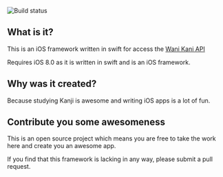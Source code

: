 ![Build status](https://badge.buildbox.io/a6c3c08be44b1a51e0791570e97fa6ee62095871.svg)

## What is it?

This is an iOS framework written in swift for access the [Wani Kani API](http://www.wanikani.com/api)

Requires iOS 8.0 as it is written in swift and is an iOS framework.

## Why was it created?

Because studying Kanji is awesome and writing iOS apps is a lot of fun.

## Contribute you some awesomeness

This is an open source project which means you are free to take the work here and create you an awesome app.

If you find that this framework is lacking in any way, please submit a pull request.
